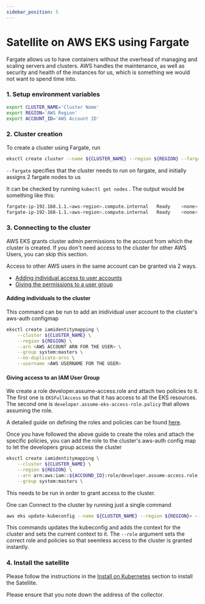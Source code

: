 ```yaml
---
sidebar_position: 5
---
```


# Satellite on AWS EKS using Fargate

Fargate allows us to have containers without the overhead of managing and scaling servers and clusters. AWS handles the maintenance, as well as security and health of the instances for us, which is something we would not want to spend time into.

### 1. Setup environment variables

```bash
export CLUSTER_NAME='Cluster Name'
export REGION='AWS Region'
export ACCOUNT_ID='AWS Account ID'
```

### 2. Cluster creation

To create a cluster using Fargate, run

```bash
eksctl create cluster --name ${CLUSTER_NAME} --region ${REGION} --fargate 
```

`--fargate` specifies that the cluster needs to run on fargate, and initially assigns 2 fargate nodes to us


It can be checked by running `kubectl get nodes` . The output would be something like this:
```bash
fargate-ip-192.168.1.1.<aws-region>.compute.internal   Ready    <none>   1m   v1.25
fargate-ip-192-168-1.1.<aws-region>.compute.internal   Ready    <none>   1m   v1.25
```


### 3. Connecting to the cluster

AWS EKS grants cluster admin permissions to the account from which the cluster is created. If you don't need access to the cluster for other AWS Users, you can skip this section.

Access to other AWS users in the same account can be granted via 2 ways.
- [Adding individual access to user accounts](#adding-individuals-to-the-cluster)
- [Giving the permissions to a user group](#giving-access-to-an-iam-user-group)

#### Adding individuals to the cluster

This command can be run to add an inidividual user account to the cluster's aws-auth configmap

```bash
eksctl create iamidentitymapping \
    --cluster ${CLUSTER_NAME} \
    --region ${REGION} \
    --arn <AWS ACCOUNT ARN FOR THE USER> \
    --group system:masters \
    --no-duplicate-arns \
    --username <AWS USERNAME FOR THE USER>
```

#### Giving access to an IAM User Group

We create a role developer.assume-access.role and attach two policies to it. The first one is `EKSFullAccess` so that it has access to all the EKS resources. The second one is `developer.assume-eks-access-role.policy` that allows assuming the role.

A detailed guide on defining the roles and policies can be found [here](https://eng.grip.security/enabling-aws-iam-group-access-to-an-eks-cluster-using-rbac).

Once you have followed the above guide to create the roles and attach the specific policies, you can add the role to the cluster's aws-auth config map to let the developers group access the cluster
```bash
eksctl create iamidentitymapping \
    --cluster ${CLUSTER_NAME} \
    --region ${REGION} \
    --arn arn:aws:iam::${ACCOUND_ID}:role/developer.assume-access.role \
    --group system:masters \
```

This needs to be run in order to grant access to the cluster.

One can Connect to the cluster by running just a single command

```bash
aws eks update-kubeconfig --name ${CLUSTER_NAME} --region ${REGION}> --role-arn arn:aws:iam::${ACCOUNT_ID}:role/developer.assume-access.role
```

This commands updates the kubeconfig and adds the context for the cluster and sets the current context to it.
The `--role` argument sets the correct role and policies so that seemless access to the cluster is granted instantly.


### 4. Install the satellite
Please follow the instructions in the [Install on Kubernetes](#install-on-kubernetes) section to install the Satellite.

Please ensure that you note down the address of the collector.

